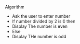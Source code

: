 Algorithm

* Ask the user to enter number
* If number divided by 2 is 0 then
*   Display The number is even 
* Else
*   Display THe number is odd

